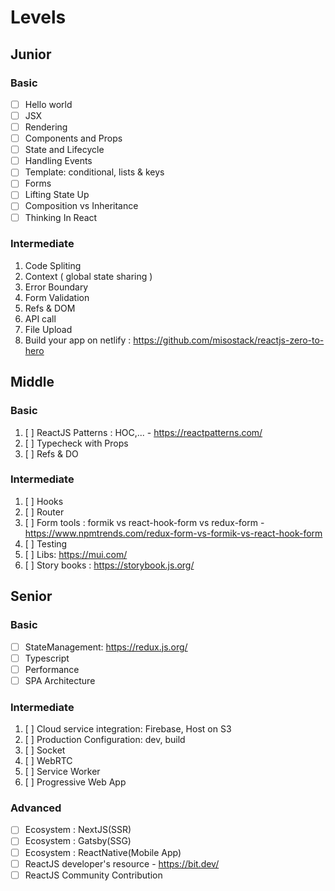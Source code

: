 # Levels

## Junior

### Basic

- [ ] Hello world
- [ ] JSX
- [ ] Rendering
- [ ] Components and Props
- [ ] State and Lifecycle
- [ ] Handling Events
- [ ] Template: conditional, lists & keys
- [ ] Forms
- [ ] Lifting State Up
- [ ] Composition vs Inheritance
- [ ] Thinking In React

### Intermediate

1. Code Spliting
2. Context ( global state sharing )
3. Error Boundary
4. Form Validation
5. Refs & DOM
6. API call
7. File Upload
8. Build your app on netlify : https://github.com/misostack/reactjs-zero-to-hero

## Middle

### Basic

1. [ ] ReactJS Patterns : HOC,... - https://reactpatterns.com/
2. [ ] Typecheck with Props
3. [ ] Refs & DO

### Intermediate

1. [ ] Hooks
2. [ ] Router
3. [ ] Form tools : formik vs react-hook-form vs redux-form - https://www.npmtrends.com/redux-form-vs-formik-vs-react-hook-form
4. [ ] Testing
5. [ ] Libs: https://mui.com/
6. [ ] Story books : https://storybook.js.org/

## Senior

### Basic

- [ ] StateManagement: https://redux.js.org/
- [ ] Typescript
- [ ] Performance
- [ ] SPA Architecture

### Intermediate

1. [ ] Cloud service integration: Firebase, Host on S3
2. [ ] Production Configuration: dev, build
3. [ ] Socket
4. [ ] WebRTC
5. [ ] Service Worker
6. [ ] Progressive Web App

### Advanced

- [ ] Ecosystem : NextJS(SSR)
- [ ] Ecosystem : Gatsby(SSG)
- [ ] Ecosystem : ReactNative(Mobile App)
- [ ] ReactJS developer's resource - https://bit.dev/
- [ ] ReactJS Community Contribution
